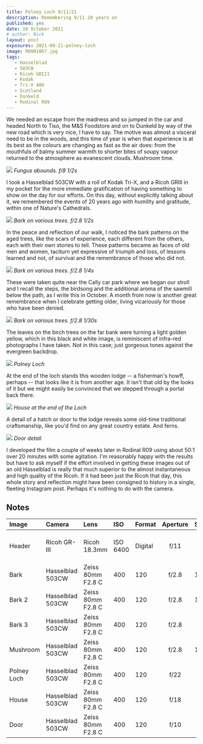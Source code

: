 ```yaml
---
title: Polney Loch 9/11/21
description: Remembering 9/11 20 years on
published: yes
date: 10 October 2021
# author: Nick
layout: post
exposures: 2021-09-11-polney-loch
image: R0001067.jpg
tags:
   - Hasselblad
   - 503CW
   - Ricoh GRIII
   - Kodak
   - Tri-X 400
   - Scotland
   - Dunkeld
   - Rodinal R09
---
```

We needed an escape from the madness and so jumped in the car and headed North to Tiso, the M&S Foodstore and on to Dunkeld by way of the new road which is very nice, I have to say. The motive was almost a visceral need to be in the woods, and this time of year is when that experience is at its best as the colours are changing as fast as the air does: from the mouthfuls of balmy summer warmth to shorter bites of soupy vapour returned to the atmosphere as evanescent clouds. Mushroom time.

![](/img/Kodak-Tri-X-400-20211010_15283019.jpg)
*Fungus abounds. f/8 1/2s*

I took a Hasselblad 503CW with a roll of Kodak Tri-X, and a Ricoh GRIII in my pocket for the more immediate gratification of having something to show on the day for our efforts. On this day, without explicitly talking about it, we remembered the events of 20 years ago with humility and gratitude, within one of Nature's Cathedrals.

![](/img/Kodak-Tri-X-400-20211010_14291790.jpg)*Bark on various trees. f/2.8 1/2s*

In the peace and reflection of our walk, I noticed the bark patterns on the aged trees, like the scars of experience, each different from the others, each with their own stories to tell. These patterns became as faces of old men and women, taciturn yet expressive of triumph and loss, of lessons learned and not, of survival and the remembrance of those who did not.

![](/img/Kodak-Tri-X-400-20211010_14325659.jpg)*Bark on various trees. f/2.8 1/4s*

These were taken quite near the Cally car park where we began our stroll and I recall the steps, the birdsong and the additional aroma of the sawmill below the path, as I write this in October. A month from now is another great remembrance when I celebrate getting older, living vicariously for those who have been denied.

![](/img/Kodak-Tri-X-400-20211010_14364914.jpg)
*Bark on various trees. f/2.8 1/30s*

The leaves on the birch trees on the far bank were turning a light golden yellow, which in this black and white image, is reminiscent of infra-red photographs I have taken. Not in this case; just gorgeous tones against the evergreen backdrop.

![](/img/Kodak-Tri-X-400-20211010_15193092.jpg)
*Polney Loch*

At the end of the loch stands this wooden lodge -- a fisherman's howff, perhaps -- that looks like it is from another age. It isn't that old by the looks of it but we might easily be convinced that we stepped through a portal back there.

![](/img/Kodak-Tri-X-400-20211010_15072703.jpg)*House at the end of the Loch*

A detail of a hatch or door to the lodge reveals some old-time traditional craftsmanship, like you'd find on any great country estate. And ferns.

![](/img/Kodak-Tri-X-400-20211010_15024288.jpg)
*Door detail*

I developed the film a couple of weeks later in Rodinal R09 using about 50:1 over 20 minutes with some agitation. I'm reasonably happy with the results but have to ask myself if the effort involved in getting these images out of an old Hasselblad is really that much superior to the almost instantaneous and high quality of the Ricoh. If it had been just the Ricoh that day, this whole story and reflection might have been consigned to history in a single, fleeting Instagram post. Perhaps it's nothing to do with the camera.

## Notes

Image|Camera|Lens|ISO|Format|Aperture|Shutter|Comment
:----|:-----|:---|:---|:----|:------:|:----:|:------
Header|Ricoh GR-III|Ricoh 18.3mm|ISO 6400|Digital|f/11|1/25s|Adjusted in Capture One.
Bark|Hasselblad 503CW|Zeiss 80mm F2.8 C|400|120|f/2.8|1/2 sec
Bark 2|Hasselblad 503CW|Zeiss 80mm F2.8 C|400|120|f/2.8|1/4 sec
Bark 3|Hasselblad 503CW|Zeiss 80mm F2.8 C|400|120|f/2.8|1/30 sec
Mushroom|Hasselblad 503CW|Zeiss 80mm F2.8 C|400|120|f/2.8|1/2 sec
Polney Loch|Hasselblad 503CW|Zeiss 80mm F2.8 C|400|120|f/22|1/3 s
House|Hasselblad 503CW|Zeiss 80mm F2.8 C|400|120|f/18|1 sec
Door|Hasselblad 503CW|Zeiss 80mm F2.8 C|400|120|f/10|1/8 s
